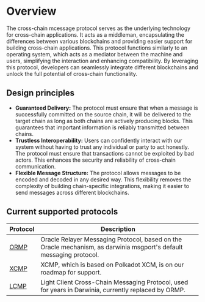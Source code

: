 # Overview

The cross-chain mcessage protocol serves as the underlying technology for cross-chain applications. It acts as a middleman, encapsulating the differences between various blockchains and providing easier support for building cross-chain applications. This protocol functions similarly to an operating system, which acts as a mediator between the machine and users, simplifying the interaction and enhancing compatibility. By leveraging this protocol, developers can seamlessly integrate different blockchains and unlock the full potential of cross-chain functionality.

## Design principles

- **Guaranteed Delivery:** The protocol must ensure that when a message is successfully committed on the source chain, it will be delivered to the target chain as long as both chains are actively producing blocks. This guarantees that important information is reliably transmitted between chains.
- **Trustless Interoperability:** Users can confidently interact with our system without having to trust any individual or party to act honestly. The protocol must ensure that transactions cannot be exploited by bad actors. This enhances the security and reliability of cross-chain communication.
- **Flexible Message Structure:** The protocol allows messages to be encoded and decoded in any desired way. This flexibility removes the complexity of building chain-specific integrations, making it easier to send messages across different blockchains.

## Current supported protocols

| Protocol | Description |
| -------- | ----------- |
| [ORMP](./ormp.md) | Oracle Relayer Messaging Protocol, based on the Oracle mechanism, as darwinia msgport's default messaging protocol. |
| [XCMP](./xcmp.md) | XCMP, which is based on Polkadot XCM, is on our roadmap for support. |
| [LCMP](./lcmp.md) | Light Client Cross-Chain Messaging Protocol, used for years in Darwinia, currently replaced by ORMP. |